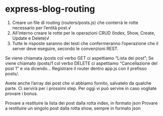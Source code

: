 # express-blog-routing

<!-- Esercizio -->
1. Creare un file di routing (routers/posts.js) che conterrà le rotte necessario per l’entità post.√
2. All’interno creare le rotte per le operazioni CRUD (Index, Show, Create, Update e Delete)√
3. Tutte le risposte saranno dei testi che confermeranno l’operazione che il server deve eseguire, secondo le convenzioni REST.

<!-- Ad esempio -->
Se viene chiamata /posts col verbo GET ci aspettiamo “Lista dei post”;
Se viene chiamato /posts/1 col verbo DELETE ci aspettiamo “Cancellazione del post 1"
e via dicendo…
Registrare il router dentro app.js con il prefisso posts/.

<!-- Nota -->
Avete anche l’array dei post che vi abbiamo fornito, salvatelo da qualche parte. Ci servirà per i prossimi step. Per oggi vi può servire in caso vogliate provare i bonus.

<!-- Bonus -->
Provare a restituire la lista dei post dalla rotta index, in formato json
Provare a restituire un singolo post dalla rotta show, sempre in formato json